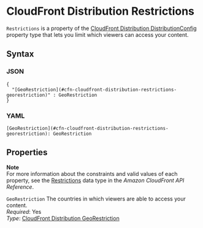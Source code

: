 # CloudFront Distribution Restrictions<a name="aws-properties-cloudfront-distribution-restrictions"></a>

`Restrictions` is a property of the [CloudFront Distribution DistributionConfig](aws-properties-cloudfront-distribution-distributionconfig.md) property type that lets you limit which viewers can access your content\.

## Syntax<a name="w4ab1c21c10c54c14c74b5"></a>

### JSON<a name="aws-properties-cloudfront-distribution-restrictions-syntax.json"></a>

```
{
  "[GeoRestriction](#cfn-cloudfront-distribution-restrictions-georestriction)" : GeoRestriction
}
```

### YAML<a name="aws-properties-cloudfront-distribution-restrictions-syntax.yaml"></a>

```
[GeoRestriction](#cfn-cloudfront-distribution-restrictions-georestriction): GeoRestriction
```

## Properties<a name="w4ab1c21c10c54c14c74b7"></a>

**Note**  
For more information about the constraints and valid values of each property, see the [Restrictions](https://docs.aws.amazon.com/cloudfront/latest/APIReference/API_Restrictions.html) data type in the *Amazon CloudFront API Reference*\.

`GeoRestriction`  <a name="cfn-cloudfront-distribution-restrictions-georestriction"></a>
The countries in which viewers are able to access your content\.  
*Required*: Yes  
*Type*: [CloudFront Distribution GeoRestriction](aws-properties-cloudfront-distribution-georestriction.md)